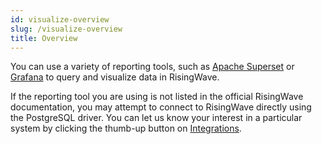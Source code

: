 ```yaml
---
id: visualize-overview
slug: /visualize-overview
title: Overview
---
```

<head>
  <link rel="canonical" href="https://docs.risingwave.com/docs/current/visualize-overview/" />
</head>

You can use a variety of reporting tools, such as [Apache Superset](/guides/superset-integration.md) or [Grafana](/guides/grafana-integration.md) to query and visualize data in RisingWave.

If the reporting tool you are using is not listed in the official RisingWave documentation, you may attempt to connect to RisingWave directly using the PostgreSQL driver. You can let us know your interest in a particular system by clicking the thumb-up button on [Integrations](/rw-integration-summary.md).